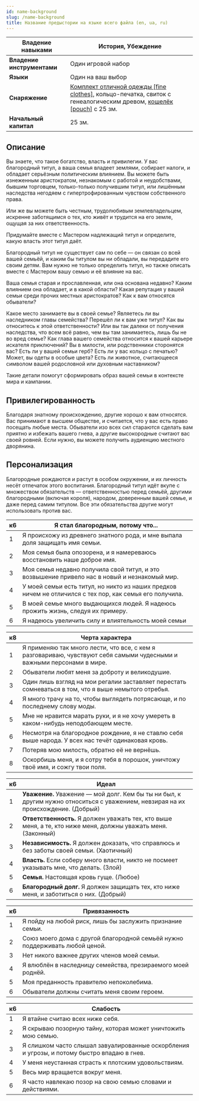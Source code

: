 ```yaml
---
id: name-background
slug: /name-background
title: Название предыстории на языке всего файла (en, ua, ru)
---
```

| **Владение навыками**      | История, Убеждение                                                                                                                                                                        |
| -------------------------- | ----------------------------------------------------------------------------------------------------------------------------------------------------------------------------------------- |
| **Владение инструментами** | Один игровой набор                                                                                                                                                                        |
| **Языки**                  | Один на ваш выбор                                                                                                                                                                         |
| **Снаряжение**             | [Комплект отличной одежды [fine clothes]](https://ttg.club/items/fine_clothes), кольцо-печатка, свиток с генеалогическим древом, [кошелёк [pouch]](https://ttg.club/items/pouch) с 25 зм. |
| **Начальный капитал**      | 25 зм.                                                                                                                                                                                    |
## Описание
Вы знаете, что такое богатство, власть и привилегии. У вас благородный титул, а ваша семья владеет землями, собирает налоги, и обладает серьёзным политическим влиянием. Вы можете быть изнеженным аристократом, незнакомым с работой и неудобствами, бывшим торговцем, только-только получившим титул, или лишённым наследства негодяем с гипертрофированным чувством собственного права.

Или же вы можете быть честным, трудолюбивым землевладельцем, искренне заботящимся о тех, кто живёт и трудится на его земле, ощущая за них ответственность.

Придумайте вместе с Мастером надлежащий титул и определите, какую власть этот титул даёт.

Благородный титул не существует сам по себе — он связан со всей вашей семьёй, и каким бы титулом вы ни обладали, вы передадите его своим детям. Вам нужно не только определить титул, но также описать вместе с Мастером вашу семью и её влияние на вас.

Ваша семья старая и прославленная, или она основана недавно? Каким влиянием она обладает, и в какой области? Какая репутация у вашей семьи среди прочих местных аристократов? Как к вам относятся обыватели?

Какое место занимаете вы в своей семье? Являетесь ли вы наследником главы семейства? Перешёл ли к вам уже титул? Как вы относитесь к этой ответственности? Или вы так далеки от получения наследства, что всем всё равно, чем вы там занимаетесь, лишь бы не во вред семье? Как глава вашего семейства относится к вашей карьере искателя приключений? Вы в милости, или родственники сторонятся вас? Есть ли у вашей семьи герб? Есть ли у вас кольцо с печатью? Может, вы одеты в особые цвета? Есть ли животное, считающееся символом вашей родословной или духовным наставником?

Такие детали помогут сформировать образ вашей семьи в контексте мира и кампании.

## Привилегированность
Благодаря знатному происхождению, другие хорошо к вам относятся. Вас принимают в высшем обществе, и считается, что у вас есть право посещать любые места. Обыватели изо всех сил стараются сделать вам приятно и избежать вашего гнева, а другие высокородные считают вас своей ровней. Если нужно, вы можете получить аудиенцию местного дворянина.

## Персонализация
Благородные рождаются и растут в особом окружении, и их личность несёт отпечаток этого воспитания. Благородный титул идёт вкупе с множеством обязательств — ответственностью перед семьёй, другими благородными (включая короля), народом, доверенным вашей семье, и даже перед самим титулом. Все эти обязательства другие могут использовать против вас.

|к6|Я стал благородным, потому что...|
|---|---|
|1|Я происхожу из древнего знатного рода, и мне выпала доля защищать имя семьи.|
|2|Моя семья была опозорена, и я намереваюсь восстановить наше доброе имя.|
|3|Моя семья недавно получила свой титул, и это возвышение привело нас в новый и незнакомый мир.|
|4|У моей семьи есть титул, но никто из наших предков ничем не отличился с тех пор, как семья его получила.|
|5|В моей семье много выдающихся людей. Я надеюсь прожить жизнь, следуя их примеру.|
|6|Я надеюсь увеличить силу и влиятельность моей семьи|

|к8|Черта характера|
|---|---|
|1|Я применяю так много лести, что все, с кем я разговариваю, чувствуют себя самыми чудесными и важными персонами в мире.|
|2|Обыватели любят меня за доброту и великодушие.|
|3|Один лишь взгляд на мои регалии заставляет перестать сомневаться в том, что я выше немытого отребья.|
|4|Я много трачу на то, чтобы выглядеть потрясающе, и по последнему слову моды.|
|5|Мне не нравится марать руки, и я не хочу умереть в каком-нибудь неподобающем месте.|
|6|Несмотря на благородное рождение, я не ставлю себя выше народа. У всех нас течёт одинаковая кровь.|
|7|Потеряв мою милость, обратно её не вернёшь.|
|8|Оскорбишь меня, и я сотру тебя в порошок, уничтожу твоё имя, и сожгу твои поля.|

|к6|Идеал|
|---|---|
|1|**Уважение.** Уважение — мой долг. Кем бы ты ни был, к другим нужно относиться с уважением, невзирая на их происхождение. (Добрый)|
|2|**Ответственность.** Я должен уважать тех, кто выше меня, а те, кто ниже меня, должны уважать меня. (Законный)|
|3|**Независимость.** Я должен доказать, что справлюсь и без заботы своей семьи. (Хаотичный)|
|4|**Власть.** Если соберу много власти, никто не посмеет указывать мне, что делать. (Злой)|
|5|**Семья.** Настоящая кровь гуще. (Любое)|
|6|**Благородный долг.** Я должен защищать тех, кто ниже меня, и заботиться о них. (Добрый)|

|к6|Привязанность|
|---|---|
|1|Я пойду на любой риск, лишь бы заслужить признание семьи.|
|2|Союз моего дома с другой благородной семьёй нужно поддерживать любой ценой.|
|3|Нет никого важнее других членов моей семьи.|
|4|Я влюблён в наследницу семейства, презираемого моей роднёй.|
|5|Моя преданность правителю непоколебима.|
|6|Обыватели должны считать меня своим героем.|

|к6|Слабость|
|---|---|
|1|Я втайне считаю всех ниже себя.|
|2|Я скрываю позорную тайну, которая может уничтожить мою семью.|
|3|Я слишком часто слышал завуалированные оскорбления и угрозы, и потому быстро впадаю в гнев.|
|4|У меня неустанная страсть к плотским удовольствиям.|
|5|Весь мир вращается вокруг меня.|
|6|Я часто навлекаю позор на свою семью словами и действиями.|